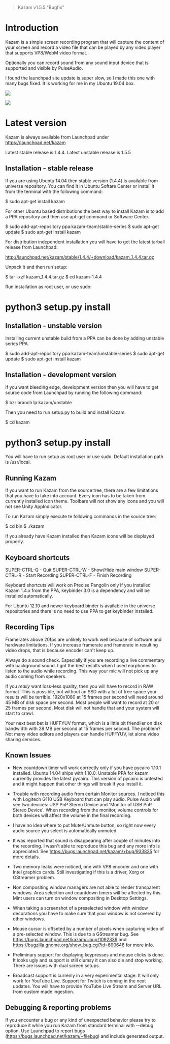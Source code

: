 > Kazam v1.5.5 "Bugfix"


# Introduction


Kazam is a simple screen recording program that will capture the content
of your screen and record a video file that can be played by any video
player that supports VP8/WebM video format.

Optionally you can record sound from any sound input device that is
supported and visible by PulseAudio.

I found the launchpad site update is super slow, so I made this one with many bugs fixed. It is working for me in my Ubuntu 19.04 box.

![](img/Kazam_001.png)

![](img/Kazam_002.png)


# Latest version


Kazam is always available from Launchpad under https://launchpad.net/kazam

Latest stable release is 1.4.4.
Latest unstable release is 1.5.5


Installation - stable release
-----------------------------

If you are using Ubuntu 14.04 then stable version (1.4.4) is available from
universe repository. You can find it in Ubuntu Softare Center or install it
from the terminal with the following command:

$ sudo apt-get install kazam

For other Ubuntu based distributions the best way to install Kazam is
to add a PPA repository and then use apt-get command or Software Center.

$ sudo add-apt-repository ppa:kazam-team/stable-series
$ sudo apt-get update
$ sudo apt-get install kazam

For distribution independent installation you will have to get the latest
tarball release from Launchpad:

http://launchpad.net/kazam/stable/1.4.4/+download/kazam_1.4.4.tar.gz

Unpack it and then run setup:

   $ tar -xzf kazam_1.4.4.tar.gz
   $ cd kazam-1.4.4

Run installation as root user, or use sudo:

   # python3 setup.py install


Installation - unstable version
-------------------------------

Installing current unstable build from a PPA can be done by adding
unstable series PPA.

$ sudo add-apt-repository ppa:kazam-team/unstable-series
$ sudo apt-get update
$ sudo apt-get install kazam


Installation - development version
----------------------------------

If you want bleeding edge, development version then you will have to get
source code from Launchpad by running the following command:

   $ bzr branch lp:kazam/unstable

Then you need to run setup.py to build and install Kazam:

   $ cd kazam
   # python3 setup.py install

You will have to run setup as root user or use sudo. Default installation
path is /usr/local.


Running Kazam
-------------

If you want to run Kazam from the source tree, there are a few limitations
that you have to take into account. Every icon has to be taken from
currently installed icon theme. Toolbars will not show any icons and you
will not see Unity AppIndicator.

To run Kazam simply execute te following commands in the source tree:

$ cd bin
$ ./kazam

If you already have Kazam installed then Kazam icons will be displayed
properly.


Keyboard shortcuts
------------------

SUPER-CTRL-Q - Quit
SUPER-CTRL-W - Show/Hide main window
SUPER-CTRL-R - Start Recording
SUPER-CTRL-F - Finish Recording

Keyboard shortcuts will work on Precise Pangolin only if you installed
Kazam 1.4.x from the PPA, keybinder 3.0 is a dependency and will be installed
automatically.

For Ubuntu 12.10 and newer keyboard binder is available in the universe
repositories and there is no need to use PPA to get keybinder installed.


Recording Tips
--------------

Framerates above 20fps are unlikely to work well because of software and
hardware limitations. If you increase framerate and framerate in
resulting video drops, that is because encoder can't keep up.

Always do a sound check. Especially if you are recording a live commentary
with background sound. I got the best results when I used earphones to listen
to the audio while recording. This way your mic will not pick up any audio
coming from speakers.

If you _really_ want loss-less quality, then you will have to record in RAW
format. This is possible, but without an SSD with a lot of free space your
results will be terrible. 1920x1080 at 15 frames per second will need
around 45 MB of disk space per second. Most people will want to record at
20 or 25 frames per second. Most disk will not handle that and your
system will start to crawl.

Your next best bet is HUFFYUV format, which is a little bit friendlier on
disk bandwidth with 28 MB per second at 15 frames per second. The problem?
Not many video editors and players can handle HUFFYUV, let alone video
sharing services.


Known Issues
------------

- New countdown timer will work correctly only if you have pycairo 1.10.1
installed. Ubuntu 14.04 ships with 1.10.0. Unstable PPA for kazam currently
provides the latest pycairo. This version of pycairo is untested and it might
happen that other things will break if you install it.

- Trouble with recording audio from certain Monitor sources. I noticed
this with Logitech G110 USB Keyboard that can play audio. Pulse
Audio will see two devices: USP PnP Stereo Device and 'Monitor of USB PnP
Stereo Device'. When recording from the monitor, volume controls for
both devices will affect the volume in the final recording.

- I have no idea where to put Mute/Unmute button, so right now every audio
source you select is automatically unmuted.

- It was reported that sound is disappearing after couple of minutes into
the recording. I wasn't able to reproduce this bug and any more info is
appreciated. See https://bugs.launchpad.net/kazam/+bug/933835 for more
details.

- Two memory leaks were noticed, one with VP8 encoder and one with Intel
graphics cards. Still investigating if this is a driver, Xorg or
GStreamer problem.

- Non compositing window managers are not able to render transparent
windows. Area selection and countdown timers will be affected by this.
Mint users can turn on window compositing in Desktop Settings.

- When taking a screenshot of a preselected window with window decorations
you have to make sure that your window is not covered by other windows.

- Mouse cursor is offseted by a number of pixels when capturing video of a
pre-selected window. This is due to a GStreamer bug.
See https://bugs.launchpad.net/kazam/+bug/1092339 and
https://bugzilla.gnome.org/show_bug.cgi?id=690646 for more info.

- Preliminary support for displaying keypresses and mouse clicks is done.
It looks ugly and support is still clumsy it can also die and stop working.
There are issues with dual screen setups.

- Broadcast support is currenly in a very experimental stage. It will only
work for YouTube Live. Support for Twitch is coming in the next updates.
You will have to provide YouTube Live Stream and Server URL from custom made
ingestion.


Debugging & reporting problems
------------------------------

If you encounter a bug or any kind of unexpected behavior please try to
reproduce it while you run Kazam from standard terminal with --debug option.
Use Launchpad to report bugs (https://bugs.launchpad.net/kazam/+filebug) and
include generated output.

